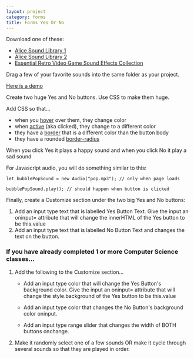 ```yaml
---
layout: project
category: forms
title: Forms Yes Or No
---
```


Download one of these:
  - [Alice Sound Library 1](https://www.alice.org/wp-content/uploads/2017/05/AliceSoundLibrary.zip)
  - [Alice Sound Library 2](https://www.alice.org/wp-content/uploads/2017/08/AliceSoundLibraryExpansionPackOne.zip)
  - [Essential Retro Video Game Sound Effects Collection](https://drive.google.com/uc?export=download&id=1wjLFlCGQ_HoQJ0QMawGk5qoCyOWcteY4)

Drag a few of your favorite sounds into the same folder as your project.

[Here is a demo](https://drive.google.com/file/d/1vw5GDnkJAvt61_dFyai6K1EcWJNqBFt4/view)

Create two huge Yes and No buttons. Use CSS to make them huge.

Add CSS so that...
- when you [hover](https://www.w3schools.com/css/tryit.asp?filename=trycss_pseudo-class_links) over them, they change color
- when [active](https://www.w3schools.com/css/tryit.asp?filename=trycss_pseudo-class_links) (aka clicked), they change to a different color
- they have a [border](https://www.w3schools.com/cssref/css3_pr_border-radius.php) that is a different color than the button body
- they have a rounded [border-radius](https://www.w3schools.com/cssref/css3_pr_border-radius.php)

When you click Yes it plays a happy sound and when you click No it play a sad sound

For Javascript audio, you will do something similar to this:
```
let bubblePopSound = new Audio("pop.mp3"); // only when page loads

bubblePopSound.play(); // should happen when button is clicked
```

Finally, create a Customize section under the two big Yes and No buttons:
1. Add an input type text that is labelled Yes Button Text. Give the input an oninput= attribute that will change the innerHTML of the Yes button to be this.value
2. Add an input type text that is labelled No Button Text and changes the text on the button.    


### If you have already completed 1 or more Computer Science classes...

1. Add the following to the Customize section...


    - Add an input type color that will change the Yes Button's background color. Give the input an oninput= attribute that will change the style.background of the Yes button to be this.value
    
    - Add an input type color that changes the No Button's background color oninput.
    - Add an input type range slider that changes the width of BOTH buttons onchange.

1. Make it randomly select one of a few sounds OR make it cycle through several sounds so that they are played in order.
